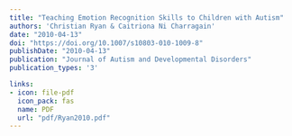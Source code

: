```yaml
---
title: "Teaching Emotion Recognition Skills to Children with Autism"
authors: 'Christian Ryan & Caitriona Ni Charragain'
date: "2010-04-13"
doi: "https://doi.org/10.1007/s10803-010-1009-8"
publishDate: "2010-04-13"
publication: "Journal of Autism and Developmental Disorders"
publication_types: '3'

links:
- icon: file-pdf
  icon_pack: fas
  name: PDF
  url: "pdf/Ryan2010.pdf"
---
```

